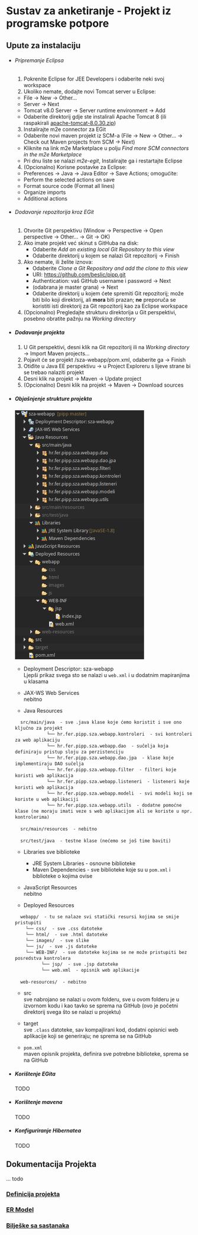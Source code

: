 # Sustav za anketiranje - Projekt iz programske potpore

## Upute za instalaciju

  * ###### Pripremanje Eclipsa
    1. Pokrenite Eclipse for JEE Developers i odaberite neki svoj workspace
    2. Ukoliko nemate, dodajte novi Tomcat server u Eclipse:
      - File -> New -> Other...
      - Server -> Next
      - Tomcat v8.0 Server -> Server runtime environment -> Add
      - Odaberite direktorij gdje ste instalirali Apache Tomcat 8 (ili raspakirali [apache-tomcat-8.0.30.zip](http://ftp.carnet.hr/misc/apache/tomcat/tomcat-8/v8.0.30/bin/apache-tomcat-8.0.30.zip))
    3. Instalirajte m2e connector za EGit
      - Odaberite novi maven projekt iz SCM-a (File -> New -> Other... -> Check out Maven projects from SCM -> Next)
      - Kliknite na link m2e Marketplace u polju _Find more SCM connectors in the m2e Marketplace_
      - Pri dnu liste se nalazi _m2e-egit_, Instalirajte ga i restartajte Eclipse
    4. (Opcionalno) Korisne postavke za Eclipse:
      - Preferences -> Java -> Java Editor -> Save Actions; omogućite:
      - Perform the selected actions on save
      - Format source code (Format all lines)
      - Organize imports
      - Additional actions

  * ###### Dodavanje repozitorija kroz EGit
    1. Otvorite Git perspektivu (Window -> Perspective -> Open perspective -> Other... -> Git -> OK)
    2. Ako imate projekt već skinut s GitHuba na disk:  
       - Odaberite _Add an existing local Git Repository to this view_
       - Odaberite direktorij u kojem se nalazi Git repozitorij -> Finish
    3. Ako nemate, ili želite iznova:  
       - Odaberite _Clone a Git Repository and add the clone to this view_
       - URI: https://github.com/beslic/pipp.git
       - Authentication: vaš GitHub username i password -> Next
       - (odabrana je master grana) -> Next
       - Odaberite direktorij u kojem ćete spremiti Git repozitorij; može biti bilo koji direktorij, ali **mora** biti prazan; **ne** preporuča se koristiti isti direktorij za Git repozitorij kao za Eclipse workspace
     4. (Opcionalno) Pregledajte strukturu direktorija u Git perspektivi, posebno obratite pažnju na _Working directory_


  * ##### Dodavanje projekta
    1. U Git perspektivi, desni klik na Git repozitorij ili na _Working directory_ -> Import Maven projects...
    2. Pojavit će se projekt /sza-webapp/pom.xml, odaberite ga -> Finish
    3. Otiđite u Java EE perspektivu -> u Project Exploreru s lijeve strane bi se trebao nalaziti projekt
    4. Desni klik na projekt -> Maven -> Update project
    5. (Opcionalno) Desni klik na projekt -> Maven -> Download sources


  * ##### Objašnjenje strukture projekta  

    ![struktura projekta](images/struktura-projekta.png)

    - Deployment Descriptor: sza-webapp  
      Ljepši prikaz svega sto se nalazi u `web.xml` i u dodatnim mapiranjima u klasama

    - JAX-WS Web Services  
      nebitno

    - Java Resources
    ```  
      src/main/java  - sve .java klase koje ćemo koristit i sve ono ključno za projekt  
                └── hr.fer.pipp.sza.webapp.kontroleri  - svi kontroleri za web aplikaciju
                └── hr.fer.pipp.sza.webapp.dao  - sučelja koja definiraju pristup sloju za perzistenciju
                └── hr.fer.pipp.sza.webapp.dao.jpa  - klase koje implementiraju DAO sučelja
                └── hr.fer.pipp.sza.webapp.filter  - filteri koje koristi web aplikacija
                └── hr.fer.pipp.sza.webapp.listeneri  - listeneri koje koristi web aplikacija
                └── hr.fer.pipp.sza.webapp.modeli  - svi modeli koji se koriste u web aplikaciji
                └── hr.fer.pipp.sza.webapp.utils  - dodatne pomoćne klase (ne moraju imati veze s web aplikacijom ali se koriste u npr. kontrolerima)

      src/main/resources  - nebitno

      src/test/java  - testne klase (nećemo se još time baviti)
      ```  

      - Libraries sve biblioteke  
        - JRE System Libraries - osnovne biblioteke
        - Maven Dependencies - sve biblioteke koje su u `pom.xml` i biblioteke o kojima ovise

      - JavaScript Resources  
      nebitno

      - Deployed Resources
      ```
        webapp/  - tu se nalaze svi statički resursi kojima se smije pristupiti
          └── css/  - sve .css datoteke
          └── html/  - sve .html datoteke
          └── images/  - sve slike
          └── js/  - sve .js datoteke
          └── WEB-INF/  - sve datoteke kojima se ne može pristupiti bez posredstva kontrolera
                └── jsp/  - sve .jsp datoteke
                └── web.xml  - opisnik web aplikacije

        web-resources/  - nebitno
      ```
      - src  
      sve nabrojano se nalazi u ovom folderu, sve u ovom folderu je u izvornom kodu i kao tavko se sprema na GitHub (ovo je početni direktorij svega što se nalazi u projektu)

      - target  
      sve `.class` datoteke, sav kompajlirani kod, dodatni opisnici web aplikacije koji se generiraju; ne sprema se na GitHub

      - `pom.xml`  
      maven opisnik projekta, definira sve potrebne biblioteke, sprema se na GitHub


  * ##### Korištenje EGita

    TODO


  * ##### Korištenje mavena

    TODO


  * ##### Konfiguriranje Hibernatea

    TODO


## Dokumentacija Projekta

... todo

### [Definicija projekta](definicija-projekta.md)

### [ER Model](opis-baze-podataka.md)

### [Bilješke sa sastanaka](https://docs.google.com/document/d/1tqYlR7wgnotYuYYfDRm2xOz4JlXo75b7VYI6A7NRgK4/edit)
